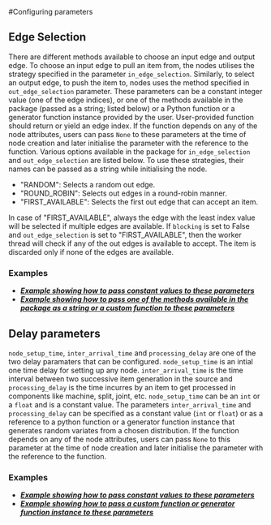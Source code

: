 #Configuring parameters

## Edge Selection

There are different methods available to choose an input edge and output edge. To choose an input edge to pull an item from, the nodes utilises the strategy specified in the parameter `in_edge_selection`.  Similarly, to select an output edge, to push the item to, nodes uses the method specified in `out_edge_selection` parameter. These parameters can be a constant integer value (one of the edge indices), or one of the methods available in the package (passed as a string; listed below) or a Python function or a generator function instance provided by the user. User-provided function should return or yield an edge index. If the function depends on any of the node attributes, users can pass `None` to these parameters at the time of node creation and later initialise the parameter with the reference to the function. Various options available in the package for `in_edge_selection` and `out_edge_selection` are listed below. To use these strategies, their names can be passed as a string while initialising the node.

- "RANDOM": Selects a random out edge.
- "ROUND_ROBIN": Selects out edges in a round-robin manner.
- "FIRST_AVAILABLE": Selects the first out edge that can accept an item. 

In case of "FIRST_AVAILABLE", always the edge with the least index value will be selected if multiple edges are available. If `blocking` is set to False and `out_edge_selection` is set to "FIRST_AVAILABLE", then the worker thread will check if any of the out edges is available to accept. The item is discarded only if none of the edges are available.  

### Examples

- ***[Example showing how to pass constant values to these parameters](examples.md/#a-simple-example)***
- ***[Example showing how to pass one of the methods available in the package as a string or a custom function to these parameters](examples.md/#example-with-a-custom-edge-selction-policy-as-a-function)***


## Delay parameters

`node_setup_time`, `inter_arrival_time` and `processing_delay` are one of the two delay paramaters that can be configured. `node_setup_time` is an intial one time delay for setting up any node. `inter_arrival_time` is the time interval between two successive item generation in the source and `processing_delay` is the time incurres by an item to get processed in components like machine, split, joint, etc. `node_setup_time` can be an `int` or a `float` and is a constant value. The parameters `inter_arrival_time` and `processing_delay` can be specified as a constant value (`int` or `float`) or as a reference to a python function or a generator function instance that generates random variates from a chosen distribution. If the function depends on any of the node attributes, users can pass `None` to this parameter at the time of node creation and later initialise the parameter with the reference to the function.

### Examples

- ***[Example showing how to pass constant values to these parameters](examples.md/#a-simple-example)***
- ***[Example showing how to pass a custom function or generator function instance to these parameters](examples.md/#example-with-delay-as-random-variates)***

